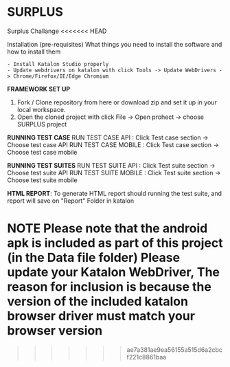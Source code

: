 # SURPLUS
Surplus Challange
<<<<<<< HEAD

Installation (pre-requisites)
What things you need to install the software and how to install them

	- Install Katalon Studio properly
	- Update webdrivers on katalon with click Tools -> Update WebDrivers -> Chrome/Firefox/IE/Edge Chromium
	
**FRAMEWORK SET UP**
1. Fork / Clone repository from here or download zip and set it up in your local workspace.
2. Open the cloned project with click File -> Open prohect -> choose SURPLUS project

**RUNNING TEST CASE**
RUN TEST CASE API :
Click Test case section -> Choose test case API
RUN TEST CASE MOBILE :
Click Test case section -> Choose test case mobile

**RUNNING TEST SUITES**
RUN TEST SUITE API :
Click Test suite section -> Choose test suite API
RUN TEST SUITE MOBILE :
Click Test suite section -> Choose test suite mobile

**HTML REPORT**:
To generate HTML report should running the test suite, and report will save on "Report" Folder in katalon

**NOTE**
Please note that the android apk is included as part of this project (in the Data file folder)
Please update your Katalon WebDriver, The reason for inclusion is because the version of the included katalon browser driver must match your browser version 
=======
>>>>>>> ae7a381ae9ea56155a515d6a2cbcf221c8861baa

